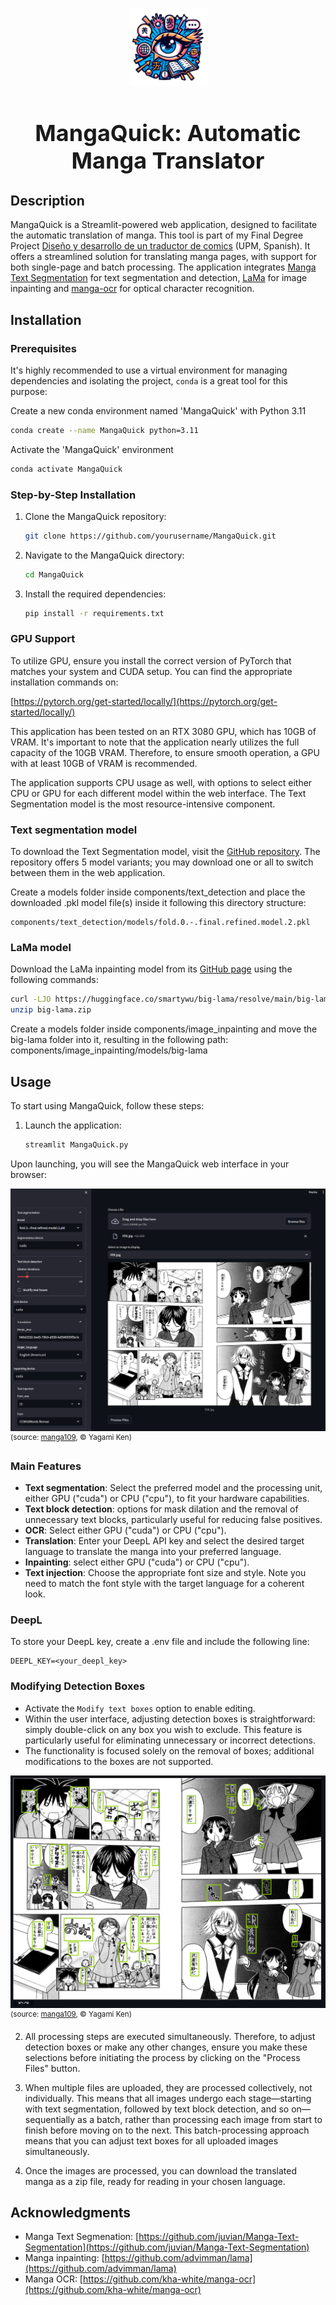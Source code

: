 <p align="center">
  <img src="components/webpage_assets/page_icon_no_bg.png" width="125" alt="MangaQuick: Automatic Manga Translator">
</p>

<h1 align="center" style="font-size: 36px; font-weight: bold; margin-bottom: 20px;">MangaQuick: Automatic Manga Translator</h1>

## Description

MangaQuick is a Streamlit-powered web application, designed to facilitate the automatic translation of manga. This tool is part of my Final Degree Project [Diseño y desarrollo de un traductor de comics](https://oa.upm.es/71255/) (UPM, Spanish). It offers a streamlined solution for translating manga pages, with support for both single-page and batch processing. The application integrates [Manga Text Segmentation](https://github.com/juvian/Manga-Text-Segmentation) for text segmentation and detection, [LaMa](https://github.com/advimman/lama) for image inpainting and [manga-ocr](https://github.com/kha-white/manga-ocr) for optical character recognition.

## Installation

### Prerequisites

It's highly recommended to use a virtual environment for managing dependencies and isolating the project, `conda` is a great tool for this purpose:

Create a new conda environment named 'MangaQuick' with Python 3.11
```bash
conda create --name MangaQuick python=3.11
```

Activate the 'MangaQuick' environment
```bash
conda activate MangaQuick
```

### Step-by-Step Installation

1. Clone the MangaQuick repository:
    ```bash
    git clone https://github.com/yourusername/MangaQuick.git
    ```

2. Navigate to the MangaQuick directory:
    ```bash
    cd MangaQuick
    ```

3. Install the required dependencies:
    ```bash
    pip install -r requirements.txt
    ```
### GPU Support
To utilize GPU, ensure you install the correct version of PyTorch that matches your system and CUDA setup.
You can find the appropriate installation commands on:

[https://pytorch.org/get-started/locally/](https://pytorch.org/get-started/locally/)

This application has been tested on an RTX 3080 GPU, which has 10GB of VRAM. It's important to note that the application nearly utilizes the full capacity of the 10GB VRAM. Therefore, to ensure smooth operation, a GPU with at least 10GB of VRAM is recommended.

The application supports CPU usage as well, with options to select either CPU or GPU for each different model within the web interface. The Text Segmentation model is the most resource-intensive component.

### Text segmentation model

To download the Text Segmentation model, visit the [GitHub repository](https://github.com/juvian/Manga-Text-Segmentation). The repository offers 5 model variants; you may download one or all to switch between them in the web application.

Create a models folder inside components/text_detection and place the downloaded .pkl model file(s) inside it following this directory structure:
```
components/text_detection/models/fold.0.-.final.refined.model.2.pkl
```

### LaMa model

Download the LaMa inpainting model from its [GitHub page](https://github.com/advimman/lama/tree/main) using the following commands:

```bash
curl -LJO https://huggingface.co/smartywu/big-lama/resolve/main/big-lama.zip
unzip big-lama.zip
```

Create a models folder inside components/image_inpainting and move the big-lama folder into it, resulting in the following path:
components/image_inpainting/models/big-lama

## Usage

To start using MangaQuick, follow these steps:

1. Launch the application:
    ```bash
    streamlit MangaQuick.py
    ```
    
Upon launching, you will see the MangaQuick web interface in your browser:

![Streamlit page](components/webpage_assets/streamlit_page.png)
<sup>(source: [manga109](http://www.manga109.org/en/), © Yagami Ken)</sup>

### Main Features

-  **Text segmentation**:  Select the preferred model and the processing unit, either GPU ("cuda") or CPU ("cpu"), to fit your hardware capabilities.
-  **Text block detection**: options for mask dilation and the removal of unnecessary text blocks, particularly useful for reducing false positives.
-  **OCR**: Select either GPU ("cuda") or CPU ("cpu").
-  **Translation**: Enter your DeepL API key and select the desired target language to translate the manga into your preferred language.
-  **Inpainting**: select either GPU ("cuda") or CPU ("cpu").
-  **Text injection**:  Choose the appropriate font size and style. Note you need to match the font style with the target language for a coherent look.

### DeepL

To store your DeepL key, create a .env file and include the following line:
```
DEEPL_KEY=<your_deepl_key>
```

### Modifying Detection Boxes

- Activate the `Modify text boxes` option to enable editing.
- Within the user interface, adjusting detection boxes is straightforward: simply double-click on any box you wish to exclude. This feature is particularly useful for eliminating unnecessary or incorrect detections.
- The functionality is focused solely on the removal of boxes; additional modifications to the boxes are not supported.

![Streamlit modify](components/webpage_assets/streamlit_modify.png)
<sup>(source: [manga109](http://www.manga109.org/en/), © Yagami Ken)</sup>

2. All processing steps are executed simultaneously. Therefore, to adjust detection boxes or make any other changes, ensure you make these selections before initiating the process by clicking on the "Process Files" button.

3. When multiple files are uploaded, they are processed collectively, not individually. This means that all images undergo each stage—starting with text segmentation, followed by text block detection, and so on—sequentially as a batch, rather than processing each image from start to finish before moving on to the next. This batch-processing approach means that you can adjust text boxes for all uploaded images simultaneously.
 
4. Once the images are processed, you can download the translated manga as a zip file, ready for reading in your chosen language.


## Acknowledgments
- Manga Text Segmenation: [https://github.com/juvian/Manga-Text-Segmentation](https://github.com/juvian/Manga-Text-Segmentation)
- Manga inpainting: [https://github.com/advimman/lama](https://github.com/advimman/lama)
- Manga OCR: [https://github.com/kha-white/manga-ocr](https://github.com/kha-white/manga-ocr)

